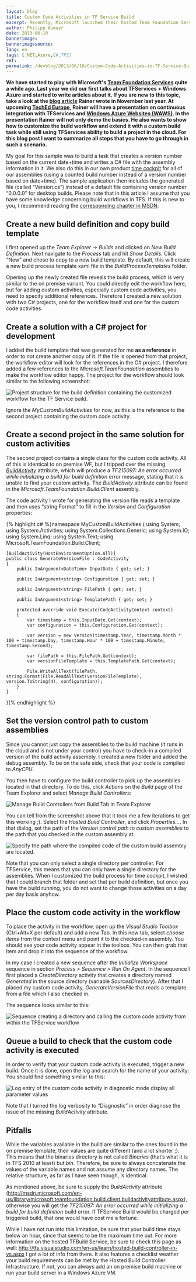 ```yaml
---
layout: blog
title: Custom Code Activities in TF Service Build
excerpt: Recently, Microsoft launched their hosted Team Foundation Service which includes the ability to use customized workflows including custom code activities. Last week, I gave the feature a spin and here’s a few things that I tripped over.
author: Philipp Aumayr
date: 2013-06-10
bannerimage: 
bannerimagesource: 
lang: en
tags: [.NET,Azure,C#,TFS]
ref: 
permalink: /devblog/2013/06/10/Custom-Code-Activities-in-TF-Service-Build
---
```


<p>
  <strong>We have started to play with Microsoft's <a href="http://tfs.visualstudio.com" target="_blank">Team Foundation Services</a> quite a while ago. Last year we did our first talks about TFServices + Windows Azure and started to write articles about it. If you are new to this topic, take a look at the <a href="http://www.software-architects.com/devblog/2012/11/28/Continuous-Integration-With-Windows-Azure-Websites-and-Team-Foundation-Services" target="_blank">blog article</a> Rainer wrote in November last year. At upcoming <a href="http://channel9.msdn.com/Events/TechEd/Europe/2013/WAD-B302" target="_blank">TechEd Europe</a>, Rainer will have a presentation on continuous integration with TFServices and <a href="http://www.windowsazure.com/en-us/services/web-sites/" target="_blank">Windows Azure Websites (WAWS)</a>. In the presentation Rainer will not only demo the basics. He also wants to show how to customize the build workflow and extend it with a custom build task while still using TFServices ability to build a project in the cloud. For this blog post I want to summarize all steps that you have to go through in such a scenario.</strong>
</p><p>My goal for this sample was to build a task that creates a version number based on the current date+time and writes a C# file with the assembly information in it. We also do this in our own product <a href="http://www.timecockpit.com" target="_blank">time cockpit</a> for all of our assemblies (using a counted build number instead of a version number based on date+time). The sample application then includes the generated file (called “Version.cs”) instead of a default file containing version number “0.0.0.0” for desktop builds. Please note that in this article I assume that you have some knowledge concerning build workflows in TFS. If this is new to you, I recommend reading the <a href="http://msdn.microsoft.com/en-us/library/vstudio/ms400688.aspx" target="_blank">corresponding chapter in MSDN</a>.</p><h2>Create a new build definition and copy build template</h2><p>I first opened up the <em>Team Explorer -&gt; Builds</em> and clicked on <em>New Build Definition</em>. Next navigate to the <em>Process</em> tab and hit <em>Show Details</em>. Click “New” and chose to copy to a new build template. By default, this will create a new build process template xaml file in the <em>BuildProcessTemplates</em> folder.</p><p>Opening up the newly created file reveals the build process, which is very similar to the on premise variant. You could directly edit the workflow here, but for adding custom activities, especially custom code activities, you need to specify additional references. Therefore I created a new solution with two C# projects, one for the workflow itself and one for the custom code activities.</p><h2>Create a solution with a C# project for development</h2><p>I added the build template that was generated for me <strong>as a reference</strong> in order to not create another copy of it. If the file is opened from that project, the workflow editor will look for the references in the C# project. I therefore added a few references to the <em>Microsoft.TeamFoundation</em> assemblies to make the workflow editor happy. The project for the workflow should look similar to the following screenshot:</p><p>
  <img src="{{site.baseurl}}/content/images/blog/2013/06/tfservice-build-definition-references-to-tfs-api.png" alt="Project structure for the build definition containing the customized workflow for the TF Service build." title="Project structure for the build definition." />
</p><p>Ignore the <em>MyCustomBuildActivities</em> for now, as this is the reference to the second project containing the custom code activity.</p><h2>Create a second project in the same solution for custom activities</h2><p>The second project contains a single class for the custom code activity. All of this is identical to on premise WF, but I tripped over the missing <em><a href="http://msdn.microsoft.com/en-us/library/microsoft.teamfoundation.build.client.buildactivityattribute.aspx" target="_blank">BuildActivity</a></em> attribute, which will produce a <em>TF215097: An error occurred while initializing a build for build definition</em> error message, stating that it is unable to find your custom activity. The <em>BuildActivity</em> attribute can be found in the <em>Microsoft.TeamFoundation.Build.Client</em> assembly.</p><p>The code activity I wrote for generating the version file reads a template and then uses “string.Format” to fill in the <em>Version</em> and <em>Configuration</em> properties:</p>{% highlight c# %}namespace MyCustomBuildActivities
{
    using System;
    using System.Activities;
    using System.Collections.Generic;
    using System.IO;
    using System.Linq;
    using System.Text;
    using Microsoft.TeamFoundation.Build.Client;

    [BuildActivity(HostEnvironmentOption.All)]
    public class GenerateVersionFile : CodeActivity
    {
        public InArgument<DateTime> InputDate { get; set; }

        public InArgument<string> Configuration { get; set; }

        public InArgument<string> FilePath { get; set; }

        public InArgument<string> TemplatePath { get; set; }

        protected override void Execute(CodeActivityContext context)
        {
            var timestamp = this.InputDate.Get(context);
            var configuration = this.Configuration.Get(context);

            var version = new Version(timestamp.Year, timestamp.Month * 100 + timestamp.Day, timestamp.Hour * 100 + timestamp.Minute, timestamp.Second);

            var filePath = this.FilePath.Get(context);
            var versionFileTemplate = this.TemplatePath.Get(context);

            File.WriteAllText(filePath, string.Format(File.ReadAllText(versionFileTemplate), version.ToString(4), configuration));
        }
    }
}{% endhighlight %}<h2>Set the version control path to custom assemblies</h2><p>Since you cannot just copy the assemblies to the build machine (it runs in the cloud and is not under your control) you have to check-in a compiled version of the build activity assembly. I created a new folder and added the debug assembly. To be on the safe side, check that your code is compiled to <em>AnyCPU</em>.</p><p>You then have to configure the build controller to pick up the assemblies located in that directory. To do this, click <em>Actions</em> on the <em>Build</em> page of the Team Explorer and select <em>Manage Build Controllers</em>:</p><p>
  <img src="{{site.baseurl}}/content/images/blog/2013/06/tfservice-manage-build-controllers.png" alt="Manage Build Controllers from Build Tab in Team Explorer" title="Manage Build Controllers..." />
</p><p>You can tell from the screenshot above that it took me a few iterations to get this working ;). Select the <em>Hosted Build Controller</em>, and click <em>Properties…</em>. In that dialog, set the path of the <em>Version control path to custom assemblies</em> to the path that you checked in the custom assembly at.</p><p>
  <img src="{{site.baseurl}}/content/images/blog/2013/06/tfservice-version-control-path.png" alt="Specify the path where the compiled code of the custom build assembly are located." title="Version control path for custom assemblies" />
</p><p>Note that you can only select a single directory per controller. For TFService, this means that you can only have a single directory for the assemblies. When I customized the build process for time cockpit, I wished that I could branch that folder and set that per build definition, but once you have the build running, you do not want to change those activities on a day per day basis anyhow.</p><h2>Place the custom code activity in the workflow</h2><p>To place the activity in the workflow, open up the <em>Visual Studio Toolbox</em> (Ctrl+Alt+X per default) and add a new Tab. In this new tab, select <em>choose items</em> from the context menu and point it to the checked-in assembly. You should see your code activity appear in the toolbox. You can then grab that item and drop it into the sequence of the workflow.</p><p>In my case I created a new sequence after the <em>Initialize Workspace</em> sequence in section <em>Process &gt; Sequence &gt; Run On Agent</em>. In the sequence I first placed a <em>CreateDirectory</em> activity that creates a directory named <em>Generated</em> in the source directory (variable <em>SourcesDirectory</em>). After that I placed my custom code activity, <em>GenerateVersionFile</em> that reads a template from a file which I also checked in.</p><p>The sequence looks similar to this:</p><p>
  <img src="{{site.baseurl}}/content/images/blog/2013/06/tfservice-generate-version-file-sequence.png" alt="Sequence creating a directory and calling the custom code activity from within the TFService workflow" title="Sequence for creating a custom directory and calling the custom code activity." />
</p><h2>Queue a build to check that the custom code activity is executed</h2><p>In order to verify that your custom code activity is executed, trigger a new build. Once it is done, open the log and search for the name of your activity: You should find something similar to this:</p><p>
  <img src="{{site.baseurl}}/content/images/blog/2013/06/tfservice-custom-code-activity-log-entry.png" alt="Log entry of the custom code activity in diagnostic mode display all parameter values" title="Log entry of the custom code activity" />
</p><p>Note that I turned the log verbosity to “Diagnostic” in order diagnose the issue of the missing <em>BuildActivity</em> attribute.</p><h2>Pitfalls</h2><p>While the variables available in the build are similar to the ones found in the on premise template, their values are quite different (and a lot shorter ;). This means that the binaries directory is not called <em>Binaries</em> (that’s what it is in TFS 2010 at least) but <em>bin</em>. Therefore, be sure to always concatenate the values of the variable names and not assume any directory names. The relative structure, as far as I have seen though, is identical.</p><p>As mentioned above, be sure to supply the <em>BuildActivity</em> attribute (<a href="http://msdn.microsoft.com/en-us/library/microsoft.teamfoundation.build.client.buildactivityattribute.aspx">http://msdn.microsoft.com/en-us/library/microsoft.teamfoundation.build.client.buildactivityattribute.aspx</a>), otherwise you will get the <em>TF215097: An error occurred while initializing a build for build definition</em> build error. If TFService Build would be charged per triggered build, that one would have cost me a fortune.</p><p>While I have not run into this limitation, be sure that your build time stays below an hour, since that seems to be the maximum time out. For more information on the hosted TFBuild Service, be sure to check this page as well: <a href="http://tfs.visualstudio.com/en-us/learn/hosted-build-controller-in-vs.aspx">http://tfs.visualstudio.com/en-us/learn/hosted-build-controller-in-vs.aspx</a> I got a lot of info from there. It also features a checklist weather your build requirements can be met by the Hosted Build Controller Infrastructure. If not, you can always add an on premise build machine or run your build server in a Windows Azure VM.</p>